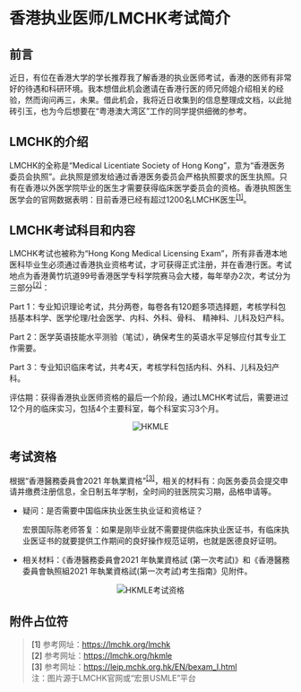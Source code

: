# 香港执业医师/LMCHK考试简介

## 前言

近日，有位在香港大学的学长推荐我了解香港的执业医师考试，香港的医师有非常好的待遇和科研环境。我本想借此机会邀请在香港行医的师兄师姐介绍相关的经验，然而询问再三，未果。借此机会，我将近日收集到的信息整理成文档，以此抛砖引玉，也为今后想要在“粤港澳大湾区”工作的同学提供细微的参考。

## LMCHK的介绍

LMCHK的全称是“Medical Licentiate Society of Hong Kong”，意为“香港医务委员会执照”。此执照是颁发给通过香港医务委员会严格执照要求的医生执照。只有在香港以外医学院毕业的医生才需要获得临床医学委员会的资格。香港执照医生医学会的官网数据表明：目前香港已经有超过1200名LMCHK医生<sup>[\[1\]](#脚注1)</sup>。

## LMCHK考试科目和内容

LMCHK考试也被称为“Hong Kong Medical Licensing Exam”，所有非香港本地医科毕业生必须通过香港执业资格考试，才可获得正式注册，并在香港行医。考试地点为香港黄竹坑道99号香港医学专科学院赛马会大楼，每年举办2次，考试分为三部分<sup>[\[2\]](#脚注2)</sup>：

Part 1：专业知识理论考试，共分两卷，每卷各有120题多项选择题，考核学科包括基本科学、医学伦理/社会医学、内科、外科、骨科、 精神科、儿科及妇产科。

Part 2：医学英语技能水平测验（笔试），确保考生的英语水平足够应付其专业工作需要。

Part 3：专业知识临床考试，共考4天，考核学科包括内科、外科、儿科及妇产科。

评估期：获得香港执业医师资格的最后一个阶段，通过LMCHK考试后，需要进过12个月的临床实习，包括4个主要科室，每个科室实习3个月。

<div align=center>
<img src="https://gitee.com/zcx980605/Survive_XYSM_dev/raw/master/Image/Ch1_11_1.png" alt="HKMLE">
</div>

## 考试资格

根据“香港醫務委員會2021 年執業資格”<sup>[\[3\]](#脚注3)</sup>，相关的材料有：向医务委员会提交申请并缴费注册信息，全日制五年学制，全时间的驻医院实习期，品格申请等。

+ 疑问：是否需要中国临床执业医生执业证和资格证？

     宏景国际陈老师答复：如果是刚毕业就不需要提供临床执业医证书，有临床执业医证书的就要提供工作期间的良好操作规范证明，也就是医德良好证明。

+ 相关材料：《香港醫務委員會2021 年執業資格試 (第一次考試)》和《香港醫務委員會執照組2021 年執業資格試(第一次考試)考生指南》见附件。

<div align=center>
<img src="https://gitee.com/zcx980605/Survive_XYSM_dev/raw/master/Image/Ch1_11_2.png" alt="HKMLE考试资格">
</div>

## 附件占位符
 
> <a name="脚注1">\[1\] </a>参考网址：https://lmchk.org/lmchk    
> <a name="脚注2">\[2\] </a>参考网址：https://lmchk.org/hkmle    
> <a name="脚注3">\[3\] </a>参考网址：https://leip.mchk.org.hk/EN/bexam_I.html    
> 注：图片源于LMCHK官网或“宏景USMLE”平台